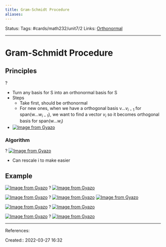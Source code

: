 ```yaml
---
title: Gram-Schmidt Procedure
aliases:
---
```

Status:
Tags: #cards/math232/unit7/2
Links: [Orthonormal](out/orthonormal.md)
___

# Gram-Schmidt Procedure

## Principles
?
- Turn any basis for S into an orthonormal basis for S
- Steps
	- Take first, should be orthonormal
	- For new ones, when we have a orthogonal basis v...$v_{i-1}$ for span(w...$w_{i-1}$), we want to find a vector $v_i$ so it becomes orthogonal basis for span(w...$w_{i}$)
- [![Image from Gyazo](https://i.gyazo.com/01d4ee0165d8abb039280521888798e3.png)](https://gyazo.com/01d4ee0165d8abb039280521888798e3)
<!--SR:!2022-03-29,1,130-->

### Algorithm
?
[![Image from Gyazo](https://i.gyazo.com/e44f2114564672d76dceb0731f6e2a33.png)](https://gyazo.com/e44f2114564672d76dceb0731f6e2a33)
- Can rescale i to make easier

## Example
[![Image from Gyazo](https://i.gyazo.com/528384b3cea4d472909518359ca3b33a.png)](https://gyazo.com/528384b3cea4d472909518359ca3b33a)
?
[![Image from Gyazo](https://i.gyazo.com/431c4db6d59fc3711bd06411477f3a31.png)](https://gyazo.com/431c4db6d59fc3711bd06411477f3a31)

[![Image from Gyazo](https://i.gyazo.com/d21252843ad1b9de247389d8603d48d9.png)](https://gyazo.com/d21252843ad1b9de247389d8603d48d9)
?
[![Image from Gyazo](https://i.gyazo.com/3eeea9a2969a83eba727623463f35f24.png)](https://gyazo.com/3eeea9a2969a83eba727623463f35f24)
[![Image from Gyazo](https://i.gyazo.com/9d153e40a441a9d7bef4fcb1a253e9e7.png)](https://gyazo.com/9d153e40a441a9d7bef4fcb1a253e9e7)
<!--SR:!2022-03-29,1,130-->

[![Image from Gyazo](https://i.gyazo.com/41ffa33c8cf9b6be5a4c602712548de5.png)](https://gyazo.com/41ffa33c8cf9b6be5a4c602712548de5)
?
[![Image from Gyazo](https://i.gyazo.com/77670814ec000a9402ec3e526736d376.png)](https://gyazo.com/77670814ec000a9402ec3e526736d376)
<!--SR:!2022-03-29,1,130-->

[![Image from Gyazo](https://i.gyazo.com/c9aae4d0ee27a6a274a1972525fba7ef.png)](https://gyazo.com/c9aae4d0ee27a6a274a1972525fba7ef)
?
[![Image from Gyazo](https://i.gyazo.com/4db2954ab4007ef92073c77b45470195.png)](https://gyazo.com/4db2954ab4007ef92073c77b45470195)
<!--SR:!2022-03-29,1,130-->

___
References:

Created:: 2022-03-27 16:32
